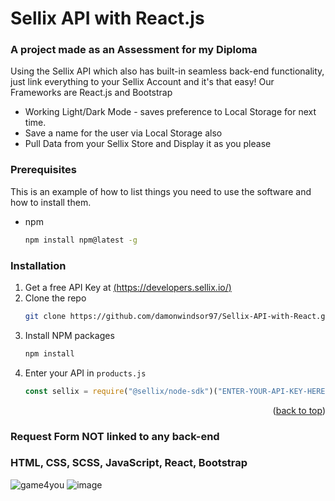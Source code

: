 # Sellix API with React.js
### A project made as an Assessment for my Diploma

Using the Sellix API which also has built-in seamless back-end functionality, just link everything to your Sellix Account and it's that easy!
Our Frameworks are React.js and Bootstrap

- Working Light/Dark Mode - saves preference to Local Storage for next time.
- Save a name for the user via Local Storage also
- Pull Data from your Sellix Store and Display it as you please

### Prerequisites

This is an example of how to list things you need to use the software and how to install them.
* npm
  ```sh
  npm install npm@latest -g
  ```
  
### Installation

1. Get a free API Key at [(https://developers.sellix.io/)](https://developers.sellix.io/)
2. Clone the repo
   ```sh
   git clone https://github.com/damonwindsor97/Sellix-API-with-React.git
   ```
3. Install NPM packages
   ```sh
   npm install
   ```
4. Enter your API in `products.js`
   ```js
   const sellix = require("@sellix/node-sdk")("ENTER-YOUR-API-KEY-HERE ")
   ```

<p align="right">(<a href="#readme-top">back to top</a>)</p>


### Request Form NOT linked to any back-end

### HTML, CSS, SCSS, JavaScript, React, Bootstrap

![game4you](https://user-images.githubusercontent.com/98252803/229354709-c5d194ba-97d2-48eb-9e6e-ace84de8f54d.jpg)
![image](https://user-images.githubusercontent.com/98252803/229685239-7c4f7415-2970-4e8a-ac82-e5add614d258.png)
